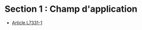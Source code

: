 # Section 1 : Champ d'application &#13;
&#13;
&#13;
&#13;
&#13;


* [Article L7331-1](./LEGIARTI000029317517.md)
